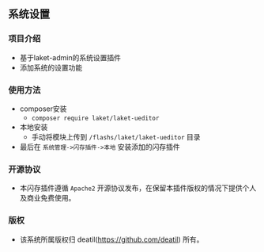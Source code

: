 ## 系统设置


### 项目介绍

*  基于laket-admin的系统设置插件
*  添加系统的设置功能


### 使用方法 

*  composer安装
    * `composer require laket/laket-ueditor`
*  本地安装
    *  手动将模块上传到 `/flashs/laket/laket-ueditor` 目录
*  最后在 `系统管理->闪存插件->本地` 安装添加的闪存插件


### 开源协议

*  本闪存插件遵循 `Apache2` 开源协议发布，在保留本插件版权的情况下提供个人及商业免费使用。 


### 版权

*  该系统所属版权归 deatil(https://github.com/deatil) 所有。
